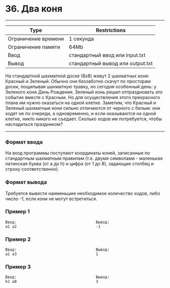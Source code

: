 
# 36. Два коня
___
| Type | Restrictions |
| --- | --- |
Ограничение времени	| 1 секунда |
Ограничение памяти  | 	64Mb |
Ввод                |	стандартный ввод или input.txt |
Вывод               |	стандартный вывод или output.txt |

На стандартной шахматной доске (8х8) живут 2 шахматных коня: Красный и Зеленый. Обычно они беззаботно скачут по просторам доски, пощипывая шахматную травку, но сегодня особенный день: у Зеленого коня День Рождения. Зеленый конь решил отпраздновать это событие вместе с Красным. Но для осуществления этого прекрасного плана им нужно оказаться на одной клетке. Заметим, что Красный и Зеленый шахматные кони сильно отличаются от черного с белым: они ходят не по очереди, а одновременно, и если оказываются на одной клетке, никто никого не съедает. Сколько ходов им потребуется, чтобы насладиться праздником?
___

### Формат ввода

На вход программы поступают координаты коней, записанные по стандартным шахматным правилам (т.е. двумя символами - маленькая латинская буква (от a до h) и цифра (от 1 до 8), задающие столбец и строку соответственно).

### Формат вывода

Требуется вывести наименьшее необходимое количество ходов, либо число -1, если кони не могут встретиться.

### Пример 1
```
Ввод:                                   Вывод:
a1 a2                                   -1
```
### Пример 2
```
Ввод:                                   Вывод:
a1 a3                                   1
```
### Пример 3
```
Ввод:                                   Вывод:
h1 a8                                   3
```